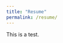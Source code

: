 ```yaml
---
title: "Resume"
permalink: /resume/
---
```

This is a test.

<object data="../assets/Daniel_McCrummen_Resume.pdf" width="1000" height="1000" type='application/pdf'></object>

